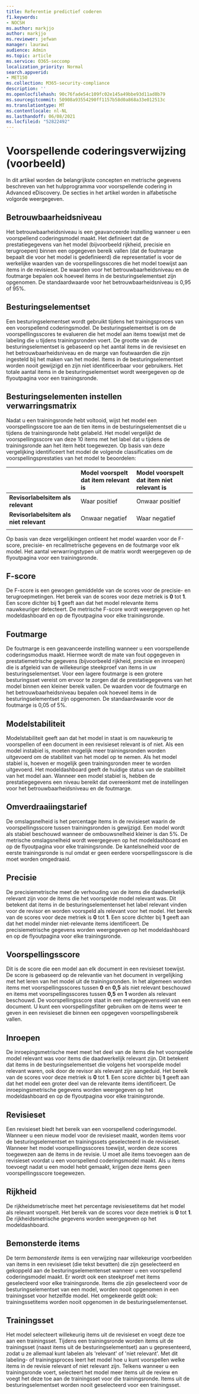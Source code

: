 ```yaml
---
title: Referentie predictief coderen
f1.keywords:
- NOCSH
ms.author: markjjo
author: markjjo
ms.reviewer: jefwan
manager: laurawi
audience: Admin
ms.topic: article
ms.service: O365-seccomp
localization_priority: Normal
search.appverid:
- MET150
ms.collection: M365-security-compliance
description: ''
ms.openlocfilehash: 90c76fade54c109fc02e145a49bbe93d11ad8b79
ms.sourcegitcommit: 50908a93554290ff1157b58d0a868a33e012513c
ms.translationtype: MT
ms.contentlocale: nl-NL
ms.lasthandoff: 06/08/2021
ms.locfileid: "52822492"
---
```

# <a name="predictive-coding-reference-preview"></a>Voorspellende coderingsverwijzing (voorbeeld)

In dit artikel worden de belangrijkste concepten en metrische gegevens beschreven van het hulpprogramma voor voorspellende codering in Advanced eDiscovery. De secties in het artikel worden in alfabetische volgorde weergegeven.

## <a name="confidence-level"></a>Betrouwbaarheidsniveau

Het betrouwbaarheidsniveau is een geavanceerde instelling wanneer u een voorspellend coderingsmodel maakt. Het definieert dat de prestatiegegevens van het model (bijvoorbeeld rijkheid, precisie en terugroepen) binnen een opgegeven bereik vallen (dat de foutmarge bepaalt die voor het model is gedefinieerd) die representatief is voor de werkelijke waarden van de voorspellingsscores die het model toewijst aan items in de revisieset. De waarden voor het betrouwbaarheidsniveau en de foutmarge bepalen ook hoeveel items in de besturingselementset zijn opgenomen. De standaardwaarde voor het betrouwbaarheidsniveau is 0,95 of 95%.

## <a name="control-set"></a>Besturingselementset

Een besturingselementset wordt gebruikt tijdens het trainingsproces van een voorspellend coderingsmodel. De besturingselementset is om de voorspellingsscores te evalueren die het model aan items toewijst met de labeling die u tijdens trainingsronden voert. De grootte van de besturingselementset is gebaseerd op het aantal items in de revisieset en het betrouwbaarheidsniveau en de marge van foutwaarden die zijn ingesteld bij het maken van het model. Items in de besturingselementset worden nooit gewijzigd en zijn niet identificeerbaar voor gebruikers. Het totale aantal items in de besturingselementset wordt weergegeven op de flyoutpagina voor een trainingsronde.

## <a name="control-set-confusion-matrix"></a>Besturingselementen instellen verwarringsmatrix

Nadat u een trainingsronde hebt voltooid, wijst het model een voorspellingsscore toe aan de tien items in de besturingselementset die u tijdens de trainingsronde hebt gelabeld. Het model vergelijkt de voorspellingsscore van deze 10 items met het label dat u tijdens de trainingsronde aan het item hebt toegewezen. Op basis van deze vergelijking identificeert het model de volgende classificaties om de voorspellingsprestaties van het model te beoordelen:
  
  |          |Model voorspelt dat item relevant is |Model voorspelt dat item niet relevant is |
  |:---------|:---------|:---------|
  |**Revisorlabelsitem als relevant**| Waar positief| Onwaar positief |
  |**Revisorlabelsitem als niet relevant**| Onwaar negatief |Waar negatief |
  ||||

  Op basis van deze vergelijkingen ontleent het model waarden voor de F-score, precisie- en recallmetrische gegevens en de foutmarge voor elk model. Het aantal verwarringstypen uit de matrix wordt weergegeven op de flyoutpagina voor een trainingsronde.

## <a name="f-score"></a>F-score

De F-score is een gewogen gemiddelde van de scores voor de precisie- en terugroepmetingen.  Het bereik van de scores voor deze metriek is **0** tot **1**. Een score dichter bij **1** geeft aan dat het model relevante items nauwkeuriger detecteert. De metrische F-score wordt weergegeven op het modeldashboard en op de flyoutpagina voor elke trainingsronde.

## <a name="margin-of-error"></a>Foutmarge

De foutmarge is een geavanceerde instelling wanneer u een voorspellende coderingsmodus maakt. Hiermee wordt de mate van fout opgegeven in prestatiemetrische gegevens (bijvoorbeeld rijkheid, precisie en inroepen) die is afgeleid van de willekeurige steekproef van items in uw besturingselementset. Voor een lagere foutmarge is een grotere besturingsset vereist om ervoor te zorgen dat de prestatiegegevens van het model binnen een kleiner bereik vallen. De waarden voor de foutmarge en het betrouwbaarheidsniveau bepalen ook hoeveel items in de besturingselementset zijn opgenomen. De standaardwaarde voor de foutmarge is 0,05 of 5%.

## <a name="model-stability"></a>Modelstabiliteit

Modelstabiliteit geeft aan dat het model in staat is om nauwkeurig te voorspellen of een document in een revisieset relevant is of niet. Als een model instabiel is, moeten mogelijk meer trainingsronden worden uitgevoerd om de stabiliteit van het model op te nemen. Als het model stabiel is, hoeven er mogelijk geen trainingsronden meer te worden uitgevoerd. Het modeldashboard geeft de huidige status van de stabiliteit van het model aan. Wanneer een model stabiel is, hebben de prestatiegegevens een niveau bereikt dat overeenkomt met de instellingen voor het betrouwbaarheidsniveau en de foutmarge.

## <a name="overturn-rate"></a>Omverdraaiingstarief

De omslagsnelheid is het percentage items in de revisieset waarin de voorspellingsscore tussen trainingsronden is gewijzigd. Een model wordt als stabiel beschouwd wanneer de ombouwsnelheid kleiner is dan 5%. De metrische omslagsnelheid wordt weergegeven op het modeldashboard en op de flyoutpagina voor elke trainingsronde. De kantelsnelheid voor de eerste trainingsronde is nul omdat er geen eerdere voorspellingsscore is die moet worden omgedraaid.

## <a name="precision"></a>Precisie

De precisiemetrische meet de verhouding van de items die daadwerkelijk relevant zijn voor de items die het voorspelde model relevant was. Dit betekent dat items in de besturingselementenset het label relevant vinden voor de revisor en worden voorspeld als relevant voor het model. Het bereik van de scores voor deze metriek is **0** tot **1**. Een score dichter bij **1** geeft aan dat het model minder niet-relevante items identificeert. De precisiemetrische gegevens worden weergegeven op het modeldashboard en op de flyoutpagina voor elke trainingsronde.

## <a name="prediction-score"></a>Voorspellingsscore

Dit is de score die een model aan elk document in een revisieset toewijst. De score is gebaseerd op de relevantie van het document in vergelijking met het leren van het model uit de trainingsronden. In het algemeen worden items met voorspellingsscores tussen **0** en **0,5** als niet relevant beschouwd en items met voorspellingsscores tussen **0,5** en **1** worden als relevant beschouwd. De voorspellingsscore staat in een metagegevensveld van een document. U kunt een voorspellingsfilter gebruiken om de items weer te geven in een revisieset die binnen een opgegeven voorspellingsbereik vallen.

## <a name="recall"></a>Inroepen

De inroepingsmetrische meet meet het deel van de items die het voorspelde model relevant was voor items die daadwerkelijk relevant zijn. Dit betekent dat items in de besturingselementset die volgens het voorspelde model relevant waren, ook door de revisor als relevant zijn aangeduid. Het bereik van de scores voor deze metriek is **0** tot **1**. Een score dichter bij **1** geeft aan dat het model een groter deel van de relevante items identificeert. De inroepingsmetrische gegevens worden weergegeven op het modeldashboard en op de flyoutpagina voor elke trainingsronde.

## <a name="review-set"></a>Revisieset

Een revisieset biedt het bereik van een voorspellend coderingsmodel. Wanneer u een nieuw model voor de revisieset maakt, worden items voor de besturingselementset en trainingssets geselecteerd in de revisieset. Wanneer het model voorspellingsscores toewijst, worden deze scores toegewezen aan de items in de revisie. U moet alle items toevoegen aan de revisieset voordat u een voorspellend coderingsmodel maakt. Als u items toevoegt nadat u een model hebt gemaakt, krijgen deze items geen voorspellingsscore toegewezen.

## <a name="richness"></a>Rijkheid

De rijkheidsmetrische meet het percentage revisiesetitems dat het model als relevant voorspelt. Het bereik van de scores voor deze metriek is **0** tot **1**. De rijkheidsmetrische gegevens worden weergegeven op het modeldashboard.

## <a name="sampled-items"></a>Bemonsterde items

De term *bemonsterde items* is een verwijzing naar willekeurige voorbeelden van items in een revisieset (die tekst bevatten) die zijn geselecteerd en gekoppeld aan de besturingselementenset wanneer u een voorspellend coderingsmodel maakt. Er wordt ook een steekproef met items geselecteerd voor elke trainingsronde. Items die zijn geselecteerd voor de besturingselementset van een model, worden nooit opgenomen in een trainingsset voor hetzelfde model. Het omgekeerde geldt ook: trainingssetitems worden nooit opgenomen in de besturingselementenset.

## <a name="training-set"></a>Trainingsset

Het model selecteert willekeurig items uit de revisieset en voegt deze toe aan een trainingsset. Tijdens een trainingsronde worden items uit de trainingsset (naast items uit de besturingselementset) aan u gepresenteerd, zodat u ze allemaal kunt labelen als 'relevant' of 'niet relevant'. Met dit labeling- of trainingsproces leert het model hoe u kunt voorspellen welke items in de revisie relevant of niet relevant zijn. Telkens wanneer u een trainingsronde voert, selecteert het model meer items uit de review en voegt het deze toe aan de trainingsset voor die trainingsronde. Items uit de besturingselementset worden nooit geselecteerd voor een trainingsset.

